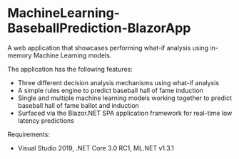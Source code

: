 # MachineLearning-BaseballPrediction-BlazorApp
A web application that showcases performing what-if analysis using in-memory Machine Learning models. 

The application has the following features:
* Three different decision analysis mechanisms using what-if analysis
* A simple rules engine to predict baseball hall of fame induction
* Single and multiple machine learning models working together to predict baseball hall of fame ballot and induction
* Surfaced via the Blazor.NET SPA application framework for real-time low latency predictions

Requirements:
* Visual Studio 2019, .NET Core 3.0 RC1, ML.NET v1.3.1

